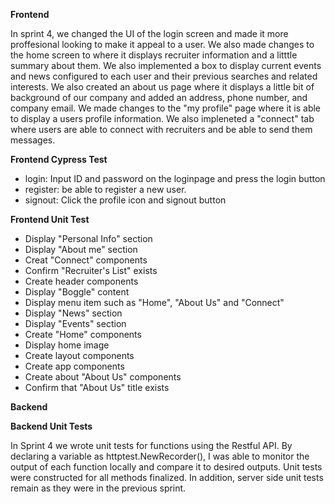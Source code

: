 **Frontend**

In sprint 4, we changed the UI of the login screen and made it more proffesional looking to make it appeal to a user. We also made changes to the home screen to where it displays recruiter information and a litttle summary about them. We also implemented a box to display current events and news configured to each user and their previous searches and related interests. We also created an about us page where it displays a little bit of background of our company and added an address, phone number, and company email. We made changes to the "my profile" page where it is able to display a users profile information. We also impleneted a "connect" tab where users are able to connect with recruiters and be able to send them messages.

**Frontend Cypress Test**

- login: Input ID and password on the loginpage and press the login button
- register:  be able to register a new user.
- signout: Click the profile icon and signout button

**Frontend Unit Test**

- Display "Personal Info" section
- Display "About me" section
- Creat "Connect" components
- Confirm "Recruiter's List" exists
- Create header components
- Display "Boggle" content
- Display menu item such as "Home", "About Us" and "Connect"
- Display "News" section
- Display "Events" section
- Create "Home" components
- Display home image
- Create layout components
- Create app components
- Create about "About Us" components
- Confirm that "About Us" title exists

**Backend**


**Backend Unit Tests**

In Sprint 4 we wrote unit tests for functions using the Restful API. By declaring a variable as httptest.NewRecorder(), I was able to monitor the output of each function locally and compare it to desired outputs. Unit tests were constructed for all methods finalized. In addition, server side unit tests remain as they were in the previous sprint.
